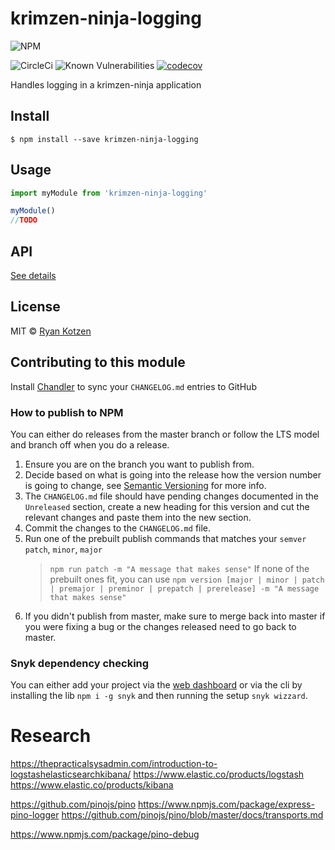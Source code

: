 # krimzen-ninja-logging

![NPM](https://nodei.co/npm/krimzen-ninja-logging.png)

![CircleCi](https://circleci.com/gh/KrimZenNinja/krimzen-ninja-logging.svg?style=shield)
![Known Vulnerabilities](https://snyk.io/test/npm/krimzen-ninja-logging/badge.svg)
[![codecov](https://codecov.io/gh/KrimZenNinja/krimzen-ninja-logging/branch/master/graph/badge.svg)](https://codecov.io/gh/KrimZenNinja/krimzen-ninja-logging)

Handles logging in a krimzen-ninja application

## Install

    $ npm install --save krimzen-ninja-logging

## Usage

```js
import myModule from 'krimzen-ninja-logging'

myModule()
//TODO
```

## API

[See details](https://github.com/KrimZenNinja/krimzen-ninja-logging/blob/master/API.md)

## License

MIT © [Ryan Kotzen](https://github.com/KrimZenNinja)

## Contributing to this module

Install [Chandler](https://github.com/mattbrictson/chandler) to sync your `CHANGELOG.md` entries to GitHub

### How to publish to NPM

You can either do releases from the master branch or follow the LTS model and branch off when you do a release.

1. Ensure you are on the branch you want to publish from.
1. Decide based on what is going into the release how the version number is going to change, see [Semantic Versioning](http://semver.org/) for more info.
1. The `CHANGELOG.md` file should have pending changes documented in the `Unreleased` section, create a new heading for this version and cut the relevant changes and paste them into the new section.
1. Commit the changes to the `CHANGELOG.md` file.
1. Run one of the prebuilt publish commands that matches your `semver` `patch`, `minor`, `major`
	> `npm run patch -m "A message that makes sense"`
	If none of the prebuilt ones fit, you can use `npm version [major | minor | patch | premajor | preminor | prepatch | prerelease] -m "A message that makes sense"`
1. If you didn't publish from master, make sure to merge back into master if you were fixing a bug or the changes released need to go back to master.

### Snyk dependency checking

You can either add your project via the [web dashboard](https://snyk.io/) or via the cli by installing the lib `npm i -g snyk` and then running the setup `snyk wizzard`.


# Research

https://thepracticalsysadmin.com/introduction-to-logstashelasticsearchkibana/
https://www.elastic.co/products/logstash
https://www.elastic.co/products/kibana

https://github.com/pinojs/pino
https://www.npmjs.com/package/express-pino-logger
https://github.com/pinojs/pino/blob/master/docs/transports.md

https://www.npmjs.com/package/pino-debug
